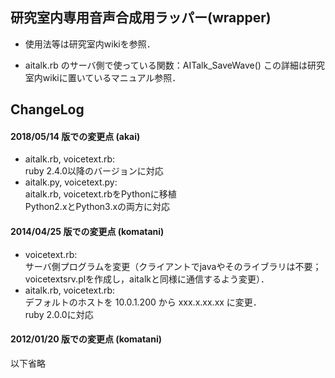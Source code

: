 ﻿研究室内専用音声合成用ラッパー(wrapper)
---

* 使用法等は研究室内wikiを参照．

* aitalk.rb のサーバ側で使っている関数：AITalk_SaveWave()
  この詳細は研究室内wikiに置いているマニュアル参照．


## ChangeLog
#### 2018/05/14 版での変更点 (akai)
* aitalk.rb, voicetext.rb:  
	     ruby 2.4.0以降のバージョンに対応
* aitalk.py, voicetext.py:  
	     aitalk.rb, voicetext.rbをPythonに移植  
	     Python2.xとPython3.xの両方に対応
#### 2014/04/25 版での変更点 (komatani)
* voicetext.rb:  
	     サーバ側プログラムを変更（クライアントでjavaやそのライブラリは不要；  
	     voicetextsrv.plを作成し，aitalkと同様に通信するよう変更）．
* aitalk.rb, voicetext.rb:  
	     デフォルトのホストを 10.0.1.200 から xxx.x.xx.xx に変更．  
	     ruby 2.0.0に対応

#### 2012/01/20 版での変更点 (komatani)  
以下省略

